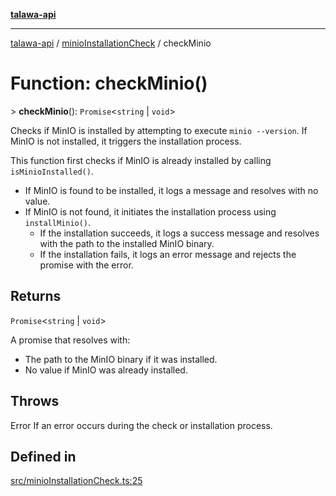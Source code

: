 [**talawa-api**](../../README.md)

***

[talawa-api](../../modules.md) / [minioInstallationCheck](../README.md) / checkMinio

# Function: checkMinio()

\> **checkMinio**(): `Promise`\<`string` \| `void`\>

Checks if MinIO is installed by attempting to execute `minio --version`.
If MinIO is not installed, it triggers the installation process.

This function first checks if MinIO is already installed by calling `isMinioInstalled()`.
- If MinIO is found to be installed, it logs a message and resolves with no value.
- If MinIO is not found, it initiates the installation process using `installMinio()`.
  - If the installation succeeds, it logs a success message and resolves with the path to the installed MinIO binary.
  - If the installation fails, it logs an error message and rejects the promise with the error.

## Returns

`Promise`\<`string` \| `void`\>

A promise that resolves with:
  - The path to the MinIO binary if it was installed.
  - No value if MinIO was already installed.

## Throws

Error If an error occurs during the check or installation process.

## Defined in

[src/minioInstallationCheck.ts:25](https://github.com/PalisadoesFoundation/talawa-api/blob/832d310bae30bd8cb45fb1b44f62dd776dccc52f/src/minioInstallationCheck.ts#L25)
